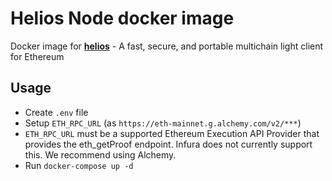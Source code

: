 # Helios Node docker image

Docker image for **[helios](https://github.com/a16z/helios)** - A fast, secure, and portable multichain light client for Ethereum

## Usage
- Create `.env` file
- Setup `ETH_RPC_URL` (as `https://eth-mainnet.g.alchemy.com/v2/***`)
- `ETH_RPC_URL` must be a supported Ethereum Execution API Provider that provides the eth_getProof endpoint. Infura does not currently support this. We recommend using Alchemy.
- Run `docker-compose up -d`
